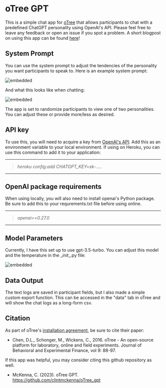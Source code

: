 # oTree GPT 

This is a simple chat app for [oTree](https://www.otree.org/) that allows participants to chat with a predefined ChatGPT personality using OpenAI's API. Please feel free to leave any feedback or open an issue if you spot a problem. A short blogpost on using this app can be found [here](https://clintmckenna.com/blog/2023-03-29/)!

## System Prompt 
You can use the system prompt to adjust the tendencies of the personality you want participants to speak to. Here is an example system prompt:

![embedded](https://clintmckenna.com/img/2023/2023-03-29/prompt_texas.png)

And what this looks like when chatting:

![embedded](https://clintmckenna.com/img/2023/2023-03-29/texas.png)

The app is set to randomize participants to view one of two personalities. You can adjust these or provide more/less as desired.

## API key
To use this, you will need to acquire a key from [OpenAI's API](https://openai.com/product). Add this as an environment variable to your local environment. If using on Heroku, you can use this command to add it to your application:

---
> <i>heroku config:add CHATGPT_KEY=sk-.....</i>
---

## OpenAI package requirements
When using locally, you will also need to install openai's Python package. Be sure to add this to your requrements.txt file before using online.

---
> <i>openai==0.27.0</i>
---

## Model Parameters
Currently, I have this set up to use gpt-3.5-turbo. You can adjust this model and the temperature in the \__init__.py file:

![embedded](https://clintmckenna.com/img/2023/2023-03-29/constants.png)

## Data Output
The text logs are saved in participant fields, but I also made a simple custom export function. This can be accessed in the "data" tab in oTree and will show the chat logs as a long-form csv.


## Citation
As part of oTree's [installation agreement](https://otree.readthedocs.io/en/master/install.html), be sure to cite their paper: 

- Chen, D.L., Schonger, M., Wickens, C., 2016. oTree - An open-source platform for laboratory, online and field experiments. Journal of Behavioral and Experimental Finance, vol 9: 88-97.

If this app was helpful, you may consider citing this github repository as well.

- McKenna, C. (2023). oTree GPT. https://github.com/clintmckenna/oTree_gpt

